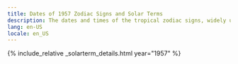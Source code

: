 ```yaml
---
title: Dates of 1957 Zodiac Signs and Solar Terms
description: The dates and times of the tropical zodiac signs, widely used in western astrology, and solar terms of year 1957
lang: en-US
locale: en_US
---
```

{% include_relative _solarterm_details.html year="1957" %}
